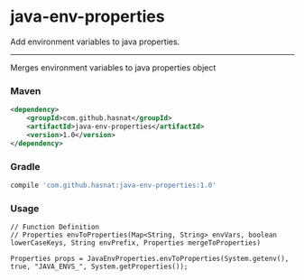 # java-env-properties
Add environment variables to java properties.

---
Merges environment variables to java properties object

### Maven

```xml
<dependency>
    <groupId>com.github.hasnat</groupId>
    <artifactId>java-env-properties</artifactId>
    <version>1.0</version>
</dependency>
```

### Gradle

```groovy
compile 'com.github.hasnat:java-env-properties:1.0'
```

### Usage
```
// Function Definition
// Properties envToProperties(Map<String, String> envVars, boolean lowerCaseKeys, String envPrefix, Properties mergeToProperties)

Properties props = JavaEnvProperties.envToProperties(System.getenv(), true, "JAVA_ENVS_", System.getProperties());
```
